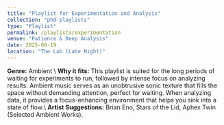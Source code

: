 ```yaml
---
title: "Playlist for Experimentation and Analysis"
collection: "phd-playlists"
type: "Playlist"
permalink: /playlists/experimentation
venue: "Patience & Deep Analysis"
date: 2025-08-19
location: "The Lab (Late Night)"
---
```


**Genre:** Ambient \\
**Why it fits:** This playlist is suited for the long periods of waiting for experiments to run, followed by intense focus on analyzing results. Ambient music serves as an unobtrusive sonic texture that fills the space without demanding attention, perfect for waiting. When analyzing data, it provides a focus-enhancing environment that helps you sink into a state of flow.\\
**Artist Suggestions:** Brian Eno, Stars of the Lid, Aphex Twin (Selected Ambient Works).